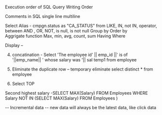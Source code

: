 Execution order of SQL Query
Writing Order

Comments in SQL
single line
multiline

Select
Alias - cmpgn.status as "CA_STATUS"
from
LIKE, IN, not IN, operator, between AND , OR, NOT, is null, is not null
Group by
Order by
Aggrigate function Max, min, avg, count, sum
Having
Where

Display – 

4.	concatination - Select 'The employee id' ||  emp_id  ||'  is of  '||emp_name||  ' whose salary was '|| sal temp1 from employee

10.	Eliminate the duplicate row – temporary eliminate
select distinct * from employee  
11. Select TOP


Second highest salary -SELECT MAX(Salary) FROM Employees
WHERE Salary NOT IN (SELECT MAX(Salary) FROM Employees )


-- Incremental data
-- new data will always be the latest data, like click data